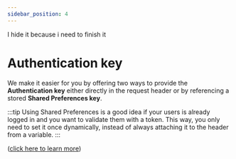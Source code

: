 ```yaml
---
sidebar_position: 4
---
```


I hide it because i need to finish it

# Authentication key

We make it easier for you by offering two ways to provide the **Authentication key** either directly in the request header or by referencing a stored **Shared Preferences key**.

:::tip
Using Shared Preferences is a good idea if your users is already logged in and you want to validate them with a token. This way, you only need to set it once dynamically, instead of always attaching it to the header from a variable.
:::

([click here to learn more](./Openrouter.md#3️-add-authorization-header))
